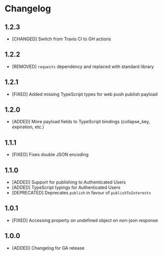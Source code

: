 # Changelog

## 1.2.3

* [CHANGED] Switch from Travis CI to GH actions

## 1.2.2

* [REMOVED] `requests` dependency and replaced with standard library

## 1.2.1

* [FIXED] Added missing TypeScript types for web push publish payload

## 1.2.0

* [ADDED] More payload fields to TypeScript bindings (collapse\_key, expiration, etc.)

## 1.1.1

* [FIXED] Fixes double JSON encoding

## 1.1.0

* [ADDED] Support for publishing to Authenticated Users
* [ADDED] TypeScript typings for Authenticated Users
* [DEPRECATED] Deprecates `publish` in favour of `publishToInterests`

## 1.0.1

* [FIXED] Accessing property on undefined object on non-json response

## 1.0.0

* [ADDED] Changelog for GA release

